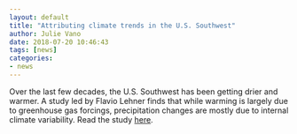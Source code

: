 ```yaml
---
layout: default
title: "Attributing climate trends in the U.S. Southwest"
author: Julie Vano
date: 2018-07-20 10:46:43
tags: [news]
categories:
- news
---
```


Over the last few decades, the U.S. Southwest has been getting drier and warmer.  A study led by Flavio Lehner finds that while warming is largely due to greenhouse gas forcings, precipitation changes are mostly due to internal climate variability.  Read the study <a href="https://doi.org/10.1029/2018GL078312"> here</a>.  

